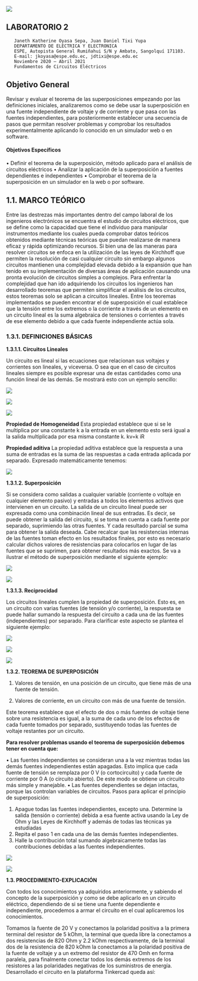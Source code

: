 ![](https://pbs.twimg.com/profile_images/712307087577993217/D8_89Lg4_400x400.jpg)
##  LABORATORIO 2
                                                                            
                                                                            
                                                                            
                                                                            
                                                                            
                                                                            
                                                                           
                                                                           
       Janeth Katherine Oyasa Sepa, Juan Daniel Tixi Yupa
       DEPARTAMENTO DE ELECTRICA Y ELECTRONICA
       ESPE, Autopista General Rumiñahui S/N y Ambato, Sangolquí 171103.
       E-mail: jkoyasa@espe.edu.ec, jdtixi@espe.edu.ec
       Noviembre 2020 – Abril 2021
       Fundamentos de Circuitos Eléctricos
## Objetivo General 
Revisar y evaluar el teorema de las superposiciones empezando por las definiciones iniciales, analizaremos como se debe usar la superposición en una fuente independiente de voltaje y de corriente y que pasa con las fuentes independientes, para posteriormente establecer una secuencia de pasos que permitan resolver problemas y comprobar los resultados experimentalmente aplicando lo conocido en un simulador web o en software.



#### Objetivos Específicos

•	Definir el teorema de la superposición, método aplicado para el análisis de circuitos eléctricos
•	Analizar la aplicación de la superposición a fuentes dependientes e independientes
•	Comprobar el teorema de la superposición en un simulador en la web o por software.
## 1.1.	MARCO TEÓRICO

Entre las destrezas más importantes dentro del campo laboral de los ingenieros electrónicos se encuentra el estudio de circuitos eléctricos, que se define como la capacidad que tiene el individuo para manipular instrumentos mediante los cuales pueda comprobar datos teóricos obtenidos mediante técnicas teóricas que puedan realizarse de manera eficaz y rápida optimizando recursos. Si bien una de las maneras para resolver circuitos se enfoca en la utilización de las leyes de Kirchhoff que permiten la resolución de casi cualquier circuito sin embargo algunos circuitos mantienen una complejidad elevada debido a la expansión que han tenido en su implementación de diversas áreas de aplicación causando una pronta evolución de circuitos simples a complejos. 
Para enfrentar la complejidad que han ido adquiriendo los circuitos los ingenieros han desarrollado teoremas que permiten simplificar el análisis de los circuitos, estos teoremas solo se aplican a circuitos lineales. 
Entre los teoremas implementados se pueden encontrar el de superposición el cual establece que la tensión entre los extremos o la corriente a través de un elemento en un circuito lineal es la suma algebraica de tensiones o corrientes a través de ese elemento debido a que cada fuente independiente actúa sola. 

### 1.3.1. DEFINICIONES BÁSICAS 

**1.3.1.1. Circuitos Lineales**

Un circuito es lineal si las ecuaciones que relacionan sus voltajes y corrientes son lineales, y viceversa.  O sea que en el caso de circuitos lineales siempre es posible expresar una de estas cantidades como una función lineal de las demás. Se mostrará esto con un ejemplo sencillo:


![](https://scontent.fuio16-1.fna.fbcdn.net/v/t1.0-9/137386450_233526948213349_6395518276653621440_n.jpg?_nc_cat=103&ccb=2&_nc_sid=730e14&_nc_eui2=AeEHX1-hvawAWVHgCOcPLU25l64wAzcNO9OXrjADNw0703Zeiigv1TcYG81VzlLOwsBUmgo-yYdxV3KZ6_bEpc5G&_nc_ohc=n0Xa8bM6aTkAX_-i7ER&_nc_ht=scontent.fuio16-1.fna&oh=788ef8f78b343db0c4c647ad8aabbb80&oe=602BC899)



![](https://scontent.fuio16-1.fna.fbcdn.net/v/t1.0-9/139184807_233525418213502_8965456243623098438_n.jpg?_nc_cat=111&ccb=2&_nc_sid=730e14&_nc_eui2=AeE3xCtzONRjGKX0409PHq4J_8iiFtHg9UT_yKIW0eD1RH-AXOryGnE7_nvz_4EkIE1OBxKHjJWy5QhnnFkd4pQK&_nc_ohc=AQHj1P2apKIAX-zccVg&_nc_ht=scontent.fuio16-1.fna&oh=85d001252acb7c9cd176f7476f79f8f3&oe=602C3C0F)


![](https://scontent.fuio16-1.fna.fbcdn.net/v/t1.0-9/138635576_233525448213499_596568944852839270_n.jpg?_nc_cat=108&ccb=2&_nc_sid=730e14&_nc_eui2=AeGz_r0D8p3ZUpSasrGubJKMgSkJNngigaKBKQk2eCKBouXuUercNsJYqycoZLqZMaLL-reWtMusxwxMZyzJLYFW&_nc_ohc=26G1M9fCGlkAX891pV2&_nc_ht=scontent.fuio16-1.fna&oh=c8d17b494e9058498b355648406d75aa&oe=60297DC9)



**Propiedad de Homogeneidad**
Esta propiedad establece que si se le multiplica por una constante k a la entrada en un elemento esto será igual a la salida multiplicada por esa misma constante k.
kv=k iR


**Propiedad aditiva**
La propiedad aditiva establece que la respuesta a una suma de entradas es la suma de las respuestas a cada entrada aplicada por separado. Expresado matemáticamente tenemos:

![](https://scontent.fuio16-1.fna.fbcdn.net/v/t1.0-9/138329323_233530591546318_7378925835394739667_n.jpg?_nc_cat=103&ccb=2&_nc_sid=730e14&_nc_eui2=AeFaOhK1GKZAFhEJpckchSh_80qOndldQezzSo6d2V1B7I55S9yB_pk-_R_1KdS7ErD-G3Y1Dhe5rY8-eVQayWvB&_nc_ohc=Ce8n4HC3nIIAX-uM8Gj&_nc_ht=scontent.fuio16-1.fna&oh=6a45b47d82592906d43ecc47535a9cdf&oe=602A57C4)

**1.3.1.2. Superposición** 

Si se considera como salidas a cualquier variable (corriente o voltaje en cualquier elemento pasivo) y entradas a todos los elementos activos que intervienen en un circuito. La salida de un circuito lineal puede ser expresada como una combinación lineal de sus entradas. Es decir, se puede obtener la salida del circuito, si se toma en cuenta a cada fuente por separado, suprimiendo las otras fuentes. Y cada resultado parcial se suma para obtener la salida deseada.
Cabe recalcar que las resistencias internas de las fuentes toman efecto en los resultados finales, por esto es necesario calcular dichos valores de resistencias para colocarlos en lugar de las fuentes que se suprimen, para obtener resultados más exactos. Se va a ilustrar el método de superposición mediante el siguiente ejemplo:

![](https://scontent.fuio16-1.fna.fbcdn.net/v/t1.0-9/138068546_233532538212790_1376794759623670483_n.jpg?_nc_cat=100&ccb=2&_nc_sid=730e14&_nc_eui2=AeHeEc7qovrG4yM63v0JXcZvwE8iEEELHlvATyIQQQseWxLEqHCmfLngcWevKI1Ykh9EeWHXgBctExLCdPuaoeyf&_nc_ohc=gwD3LTgvMvcAX9Cz7n_&_nc_ht=scontent.fuio16-1.fna&oh=3105844c640e719a83116a5214a88680&oe=6029393F)


![](https://scontent.fuio16-1.fna.fbcdn.net/v/t1.0-9/138301040_233525518213492_5635638613068256265_n.jpg?_nc_cat=101&ccb=2&_nc_sid=730e14&_nc_eui2=AeFiqkdkNpZhkst10inxZtt33wlDn82BJ3LfCUOfzYEnct84s8tjO_xKKvjpzY2h6AFKNJrkh6T0kx6QXRJK-Znw&_nc_ohc=6KFgg6e2hsYAX-GCmaP&_nc_ht=scontent.fuio16-1.fna&oh=19cf8be6b227368ffa2b3699afd3f489&oe=60288DF1)


**1.3.1.3. Reciprocidad**

Los circuitos lineales cumplen la propiedad de superposición. Esto es, en un circuito con varias fuentes (de tensión y/o corriente), la respuesta se puede hallar sumando la respuesta del circuito a cada una de las fuentes (independientes) por separado. Para clarificar este aspecto se plantea el siguiente ejemplo:




![](https://scontent.fuio16-1.fna.fbcdn.net/v/t1.0-9/138933753_233535238212520_700100050321877738_n.jpg?_nc_cat=108&ccb=2&_nc_sid=730e14&_nc_eui2=AeEM_FqTs0OQh_qqNo0AsbaqnXQAGmnPEEOddAAaac8QQ2-0IawZbCJZuXhuQ6DrJeSRun_oObZUCTD8vMVGReCt&_nc_ohc=iQoNuiYzdeMAX_DVCIt&_nc_oc=AQlGlfEg4vTXcMPNVaIvbuouFfkXsIAjOLzHT453F1fBQkzoUJA0U_B4MW7lA7OYwk6u5cLxJ9beMQgVweJTVrsu&_nc_ht=scontent.fuio16-1.fna&oh=0378bfaf57bd0cc84978ff1e08c2c990&oe=602B621B)


![](https://scontent.fuio16-1.fna.fbcdn.net/v/t1.0-9/139737211_233535301545847_4649606163273187180_n.jpg?_nc_cat=110&ccb=2&_nc_sid=730e14&_nc_eui2=AeEBclQanEn9jdsnMLTnlLvzr-53SkPkVlyv7ndKQ-RWXN_78MPykvD9a3MiHmbfzGPliwV3pjNBkeFioz1DCPFU&_nc_ohc=ZJDV4idV6QQAX9-G40d&_nc_ht=scontent.fuio16-1.fna&oh=646de71ae8f225d6fed5665e499d6b1a&oe=602B7A68)


![](https://scontent.fuio16-1.fna.fbcdn.net/v/t1.0-9/140023457_233535251545852_6633194767969206271_n.jpg?_nc_cat=103&ccb=2&_nc_sid=730e14&_nc_eui2=AeHv1sncb2BaVoK1bIcB0t_g6M4rmz1CXMnoziubPUJcyQ2w7G4WGVS2KCAFl5zhdXycj9fxlzJOPpnaq01_44I2&_nc_ohc=EdVFy_dPtkcAX-aWKco&_nc_ht=scontent.fuio16-1.fna&oh=c6c903a8b6db93e62dd187cc6db74bad&oe=60288AD2)


**1.3.2. TEOREMA DE SUPERPOSICIÓN**

1. Valores de tensión, en una posición de un circuito, que tiene más de una fuente de tensión.

2. Valores de corriente, en un circuito con más de una fuente de tensión.

Este teorema establece que el efecto de dos o más fuentes de voltaje tiene sobre una resistencia es igual, a la suma de cada uno de los efectos de cada fuente tomados por separado, sustituyendo todas las fuentes de voltaje restantes por un circuito.

**Para resolver problemas usando el teorema de superposición debemos tener en cuenta que:**

•	Las fuentes independientes se consideran una a la vez mientras todas las demás fuentes independientes están apagadas. Esto implica que cada fuente de tensión se remplaza por 0 V (o cortocircuito) y cada fuente de corriente por 0 A (o circuito abierto). De este modo se obtiene un circuito más simple y manejable. 
•	Las fuentes dependientes se dejan intactas, porque las controlan variables de circuitos.
Pasos para aplicar el principio de superposición: 
1. Apague todas las fuentes independientes, excepto una. Determine la salida (tensión o corriente) debida a esa fuente activa usando la Ley de Ohm y las Leyes de Kirchhoff y además de todas las técnicas ya estudiadas 
2. Repita el paso 1 en cada una de las demás fuentes independientes. 
3. Halle la contribución total sumando algebraicamente todas las contribuciones debidas a las fuentes independientes.


![](https://scontent.fuio16-1.fna.fbcdn.net/v/t1.0-9/139678661_233535268212517_7306093398629315152_n.jpg?_nc_cat=109&ccb=2&_nc_sid=730e14&_nc_eui2=AeEv5HypRufE1ONUANgZRRaaiSQ3PN4lBJ6JJDc83iUEntBu66e1S26mMwl4j62UObPU2MWxygYh0DUzgZRqTe-w&_nc_ohc=fbzwZJT4rYgAX_VRnlq&_nc_ht=scontent.fuio16-1.fna&oh=960cab44eb77d4e7f9a44dba462c7e2c&oe=6029E12E)


![](https://scontent.fuio16-1.fna.fbcdn.net/v/t1.0-9/139640198_233535318212512_5747173042617632609_n.jpg?_nc_cat=103&ccb=2&_nc_sid=730e14&_nc_eui2=AeG-TU3CC02wFZuo1UtMYWMr5Vxruo6-t0blXGu6jr63Ror8sBDcoSzB4WhSTPvl7XTKn4hDrUOuoy1DoPgIO2-k&_nc_ohc=M5lAbMQDbxwAX9TuNeK&_nc_ht=scontent.fuio16-1.fna&oh=8658cf04c244da4ce31b4aee9afc3a6d&oe=602AF4D0)


**1.3.	PROCEDIMIENTO-EXPLICACIÓN**

Con todos los conocimientos ya adquiridos anteriormente, y sabiendo el concepto de la superposición y como se debe aplicarlo en un circuito eléctrico, dependiendo de si se tiene una fuente dependiente e independiente, procedemos a armar el circuito en el cual aplicaremos los conocimientos.

Tomamos la fuente de 20 V y conectamos la polaridad positiva a la primera terminal del resistor de 5 kOhm, la terminal que queda libre la conectamos a dos resistencias de 820 Ohm y 2.2 kOhm respectivamente, de la terminal dos de la resistencia de 820 kOhm la conectamos a la polaridad positiva de la fuente de voltaje y a un extremo del resistor de 470 Omh en forma paralela, para finalmente conectar todos los demás extremos de los resistores a las polaridades negativas de los suministros de energía.
Desarrollado el circuito en la plataforma Tinkercad queda así:
